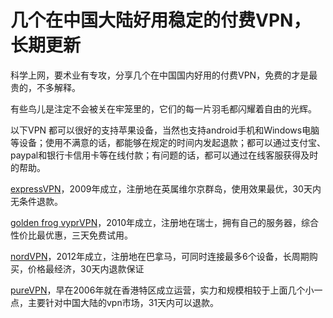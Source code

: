 # 几个在中国大陆好用稳定的付费VPN，长期更新

科学上网，要术业有专攻，分享几个在中国国内好用的付费VPN，免费的才是最贵的，不多解释。

有些鸟儿是注定不会被关在牢笼里的，它们的每一片羽毛都闪耀着自由的光辉。

以下VPN 都可以很好的支持苹果设备，当然也支持android手机和Windows电脑等设备；使用不满意的话，都能够在规定的时间内发起退款；都可以通过支付宝、paypal和银行卡信用卡等在线付款；有问题的话，都可以通过在线客服获得及时的帮助。

[expressVPN](http://www.linkev.com/?a_fid=clover)，2009年成立，注册地在英属维尔京群岛，使用效果最优，30天内无条件退款。

[golden frog vyprVPN](https://www.goldenfrog.com/zh/vyprvpn?offer_id=174&amp;aff_id=3008)，2010年成立，注册地在瑞士，拥有自己的服务器，综合性价比最优惠，三天免费试用。

[nordVPN](https://go.nordvpn.net/aff_c?offer_id=15&amp;aff_id=13110)，2012年成立，注册地在巴拿马，可同时连接最多6个设备，长周期购买，价格最经济，30天内退款保证

[pureVPN](https://billing.purevpn.com/aff.php?aff=35614)，早在2006年就在香港特区成立运营，实力和规模相较于上面几个小一点，主要针对中国大陆的vpn市场，31天内可以退款。
